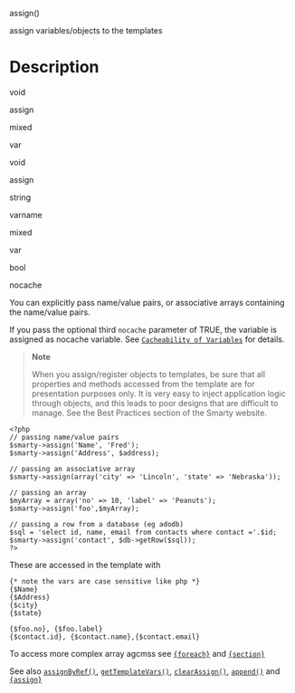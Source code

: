 assign()

assign variables/objects to the templates

Description
===========

void

assign

mixed

var

void

assign

string

varname

mixed

var

bool

nocache

You can explicitly pass name/value pairs, or associative arrays
containing the name/value pairs.

If you pass the optional third `nocache` parameter of TRUE, the variable
is assigned as nocache variable. See
[`Cacheability of Variables`](#cacheability.variables) for details.

> **Note**
>
> When you assign/register objects to templates, be sure that all
> properties and methods accessed from the template are for presentation
> purposes only. It is very easy to inject application logic through
> objects, and this leads to poor designs that are difficult to manage.
> See the Best Practices section of the Smarty website.


    <?php
    // passing name/value pairs
    $smarty->assign('Name', 'Fred');
    $smarty->assign('Address', $address);

    // passing an associative array
    $smarty->assign(array('city' => 'Lincoln', 'state' => 'Nebraska'));

    // passing an array
    $myArray = array('no' => 10, 'label' => 'Peanuts');
    $smarty->assign('foo',$myArray);

    // passing a row from a database (eg adodb)
    $sql = 'select id, name, email from contacts where contact ='.$id;
    $smarty->assign('contact', $db->getRow($sql));
    ?>

These are accessed in the template with


    {* note the vars are case sensitive like php *}
    {$Name}
    {$Address}
    {$city}
    {$state}

    {$foo.no}, {$foo.label}
    {$contact.id}, {$contact.name},{$contact.email}

To access more complex array agcmss see
[`{foreach}`](#language.function.foreach) and
[`{section}`](#language.function.section)

See also [`assignByRef()`](#api.assign.by.ref),
[`getTemplateVars()`](#api.get.template.vars),
[`clearAssign()`](#api.clear.assign), [`append()`](#api.append) and
[`{assign}`](#language.function.assign)
